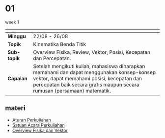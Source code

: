 # 01
week 1

<span> | <span>
:- | :-
**Minggu** | 22/08 - 26/08
**Topik** | Kinematika Benda Titik
**Sub-topik** | Overview Fisika, Review, Vektor, Posisi, Kecepatan dan Percepatan.
**Capaian** | Setelah mengikuti kuliah, mahasiswa diharapkan memahami dan dapat menggunakan konsep-konsep vektor, dapat memahami posisi, kecepatan dan percepatan baik secara grafis maupun secara rumusan (persamaan) matematik.


## materi
+ [Aturan Perkuliahan](ap-ab-v180822.pdf)
+ [Satuan Acara Perkuliahan](sap-a-v180822.pdf)
+ [Overview Fisika dan Vektor](lecture-info-20220824-v2.pdf)